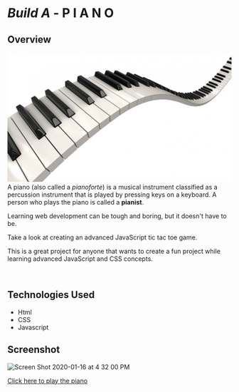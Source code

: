 <h1><em>Build A</em>  - P I A N O</h1>

## Overview

<img src="piano.jpeg">
A piano (also called a <em>pianoforte</em>) is a musical instrument classified as a percussion instrument that is played by pressing keys on a keyboard. A person who plays the piano is called a <strong>pianist</strong>.

Learning web development can be tough and boring, but it doesn't have to be.

Take a look at creating an advanced JavaScript tic tac toe game.

This is a great project for anyone that wants to create a fun project while learning advanced JavaScript and CSS concepts.

<br>

## Technologies Used

- Html
- CSS
- Javascript

## Screenshot

<img width="703" alt="Screen Shot 2020-01-16 at 4 32 00 PM" src="https://user-images.githubusercontent.com/52920074/72564453-c37c6b80-387d-11ea-9873-161cbcdaa914.png">

[Click here to play the piano](https://keerthi-mani.github.io/Build-A-Piano/)
